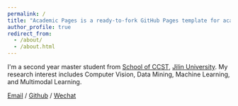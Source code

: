 ```yaml
---
permalink: /
title: "Academic Pages is a ready-to-fork GitHub Pages template for academic personal websites"
author_profile: true
redirect_from: 
  - /about/
  - /about.html
---
```


I'm a second year master student from [School of CCST](https://ccst.jlu.edu.cn/), [Jilin University](https://www.jlu.edu.cn/). My research interest includes Computer Vision, Data Mining, Machine Learning, and Multimodal Learning.


[Email](txzhang23@mails.jlu.edu.cn) / [Github](https://github.com/jinmu12) / [Wechat](../images/wechat.jpg) 

